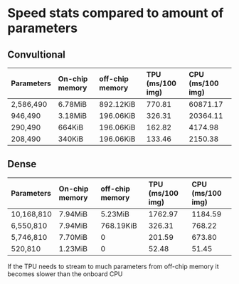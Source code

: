 # Speed stats compared to amount of parameters

## Convultional
| Parameters    | On-chip memory | off-chip memory | TPU (ms/100 img) | CPU (ms/100 img)|
| :------------ | :------------- | :-------------- | :--------------- | :-------------- |
| 2,586,490     | 6.78MiB        | 892.12KiB       | 770.81           | 60871.17        |
| 946,490       | 3.18MiB        | 196.06KiB       | 326.31           | 20364.11        |
| 290,490       | 664KiB         | 196.06KiB       | 162.82           | 4174.98         |
| 208,490       | 340KiB         | 196.06KiB       | 133.46           | 2150.38         |

## Dense
| Parameters    | On-chip memory | off-chip memory | TPU (ms/100 img) | CPU (ms/100 img)|
| :------------ | :------------- | :-------------- | :--------------- | :-------------- |
| 10,168,810    | 7.94MiB        | 5.23MiB         | 1762.97          | 1184.59         |
| 6,550,810     | 7.94MiB        | 768.19KiB       | 326.31           | 768.22          |
| 5,746,810     | 7.70MiB        | 0               | 201.59           | 673.80          |
| 520,810       | 1.23MiB        | 0               | 52.48            | 51.45           |

If the TPU needs to stream to much parameters from off-chip memory it becomes slower than the onboard CPU
